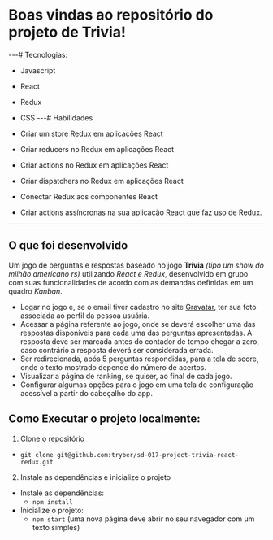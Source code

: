 
# Boas vindas ao repositório do projeto de Trivia!

---# Tecnologias:
  - Javascript
  - React
  - Redux
  - CSS
---# Habilidades

  - Criar um store Redux em aplicações React

  - Criar reducers no Redux em aplicações React

  - Criar actions no Redux em aplicações React

  - Criar dispatchers no Redux em aplicações React

  - Conectar Redux aos componentes React

  - Criar actions assíncronas na sua aplicação React que faz uso de Redux.

---

## O que foi desenvolvido

Um jogo de perguntas e respostas baseado no jogo **Trivia** _(tipo um show do milhão americano rs)_ utilizando _React e Redux_, desenvolvido em grupo com suas funcionalidades de acordo com as demandas definidas em um quadro _Kanban_. 

  - Logar no jogo e, se o email tiver cadastro no site [Gravatar](https://pt.gravatar.com/), ter sua foto associada ao perfil da pessoa usuária.
  - Acessar a página referente ao jogo, onde se deverá escolher uma das respostas disponíveis para cada uma das perguntas apresentadas. A resposta deve ser marcada antes do contador de tempo chegar a zero, caso contrário a resposta deverá ser considerada errada.
  - Ser redirecionada, após 5 perguntas respondidas, para a tela de score, onde o texto mostrado depende do número de acertos.
  - Visualizar a página de ranking, se quiser, ao final de cada jogo.
  - Configurar algumas opções para o jogo em uma tela de configuração acessível a partir do cabeçalho do app.



## Como Executar o projeto localmente:

1. Clone o repositório
  * `git clone git@github.com:tryber/sd-017-project-trivia-react-redux.git`

2. Instale as dependências e inicialize o projeto
  * Instale as dependências:
    * `npm install`
  * Inicialize o projeto:
    * `npm start` (uma nova página deve abrir no seu navegador com um texto simples)


